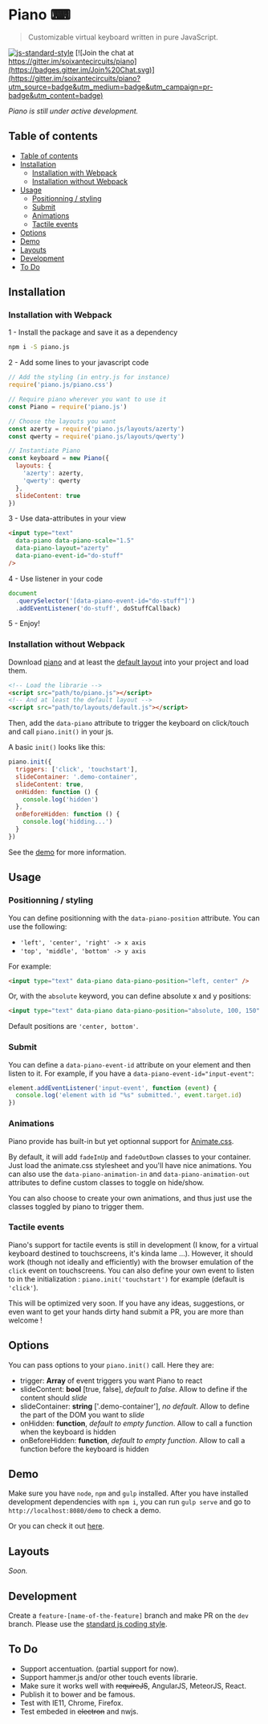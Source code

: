# Piano ⌨

> Customizable virtual keyboard written in pure JavaScript.

[![js-standard-style](https://img.shields.io/badge/code%20style-standard-brightgreen.svg)](http://standardjs.com/)
[![Join the chat at https://gitter.im/soixantecircuits/piano](https://badges.gitter.im/Join%20Chat.svg)](https://gitter.im/soixantecircuits/piano?utm_source=badge&utm_medium=badge&utm_campaign=pr-badge&utm_content=badge)

*Piano is still under active development.*

## Table of contents

<!-- TOC depthFrom:2 depthTo:6 withLinks:1 updateOnSave:1 orderedList:0 -->

- [Table of contents](#table-of-contents)
- [Installation](#installation)
	- [Installation with Webpack](#installation-with-webpack)
	- [Installation without Webpack](#installation-without-webpack)
- [Usage](#usage)
	- [Positionning / styling](#positionning-styling)
	- [Submit](#submit)
	- [Animations](#animations)
	- [Tactile events](#tactile-events)
- [Options](#options)
- [Demo](#demo)
- [Layouts](#layouts)
- [Development](#development)
- [To Do](#to-do)

<!-- /TOC -->


## Installation

### Installation with Webpack

1 - Install the package and save it as a dependency
```bash
npm i -S piano.js
```

2 - Add some lines to your javascript code
```js
// Add the styling (in entry.js for instance)
require('piano.js/piano.css')

// Require piano wherever you want to use it
const Piano = require('piano.js')

// Choose the layouts you want
const azerty = require('piano.js/layouts/azerty')
const qwerty = require('piano.js/layouts/qwerty')

// Instantiate Piano
const keyboard = new Piano({
  layouts: {
    'azerty': azerty,
    'qwerty': qwerty
  },
  slideContent: true
})
```

3 - Use data-attributes in your view
```html
<input type="text"
  data-piano data-piano-scale="1.5"
  data-piano-layout="azerty"
  data-piano-event-id="do-stuff"
/>
```

4 -  Use listener in your code
```js
document
  .querySelector('[data-piano-event-id="do-stuff"]')
  .addEventListener('do-stuff', doStuffCallback)
```

5 -  Enjoy!

### Installation without Webpack

Download [piano](piano.js) and at least the [default layout](layouts/default.js) into your project and load them.

```html
<!-- Load the librarie -->
<script src="path/to/piano.js"></script>
<!-- And at least the default layout -->
<script src="path/to/layouts/default.js"></script>
```

Then, add the `data-piano` attribute to trigger the keyboard on click/touch and call `piano.init()` in your js.

A basic `init()` looks like this:

```js
piano.init({
  triggers: ['click', 'touchstart'],
  slideContainer: '.demo-container',
  slideContent: true,
  onHidden: function () {
    console.log('hidden')
  },
  onBeforeHidden: function () {
    console.log('hidding...')
  }
})
```

See the [demo](#demo) for more information.


## Usage

### Positionning / styling

You can define positionning with the `data-piano-position` attribute. You can use the following:
- `'left', 'center', 'right' -> x axis`
- `'top', 'middle', 'bottom' -> y axis`

For example:
```html
<input type="text" data-piano data-piano-position="left, center" />
```

Or, with the `absolute` keyword, you can define absolute x and y positions:
```html
<input type="text" data-piano data-piano-position="absolute, 100, 150" />
```

Default positions are `'center, bottom'`.


### Submit

You can define a `data-piano-event-id` attribute on your element and then listen to it.
For example, if you have a `data-piano-event-id="input-event"`:

```js
element.addEventListener('input-event', function (event) {
  console.log('element with id "%s" submitted.', event.target.id)
})
```


### Animations

Piano provide has built-in but yet optionnal support for [Animate.css](https://daneden.github.io/animate.css/).

By default, it will add `fadeInUp` and `fadeOutDown` classes to your container. Just load the animate.css stylesheet and you'll have nice animations. You can also use the `data-piano-animation-in` and `data-piano-animation-out` attributes to define custom classes to toggle on hide/show.

You can also choose to create your own animations, and thus just use the classes toggled by piano to trigger them.


### Tactile events

Piano's support for tactile events is still in development (I know, for a virtual keyboard destined to touchscreens, it's kinda lame ...). However, it should work (though not ideally and efficiently) with the browser emulation of the `click` event on touchscreens. You can also define your own event to listen to in the initialization : `piano.init('touchstart')` for example (default is `'click'`).

This will be optimized very soon. If you have any ideas, suggestions, or even want to get your hands dirty hand submit a PR, you are more than welcome !


## Options
You can pass options to your `piano.init()` call. Here they are:
- trigger: **Array** of event triggers you want Piano to react
- slideContent: **bool** [true, false], _default to false_. Allow to define if the content should _slide_
- slideContainer: **string** ['.demo-container'], _no default_. Allow to define the part of the DOM you want to _slide_
- onHidden: **function**, _default to empty function_. Allow to call a function when the keyboard is hidden
- onBeforeHidden: **function**, _default to empty function_. Allow to call a function before the keyboard is hidden


## Demo
Make sure you have `node`, `npm` and `gulp` installed. After you have installed development dependencies with `npm i`, you can run `gulp serve` and go to `http://localhost:8080/demo` to check a demo.

Or you can check it out [here](http://soixantecircuits.github.io/piano).

## Layouts
*Soon.*

## Development
Create a `feature-[name-of-the-feature]` branch and make PR on the `dev` branch. Please use the [standard js coding style](https://github.com/feross/standard).

## To Do
- Support accentuation. (partial support for now).
- Support hammer.js and/or other touch events librarie.
- Make sure it works well with ~~requireJS~~, AngularJS, MeteorJS, React.
- Publish it to bower and be famous.
- Test with IE11, Chrome, Firefox.
- Test embeded in ~~electron~~ and nwjs.
